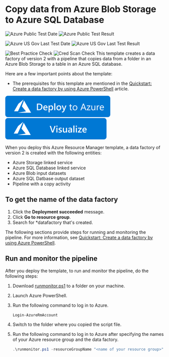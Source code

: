 # Copy data from Azure Blob Storage to Azure SQL Database

![Azure Public Test Date](https://azurequickstartsservice.blob.core.windows.net/badges/101-data-factory-v2-blob-to-sql-copy/PublicLastTestDate.svg)
![Azure Public Test Result](https://azurequickstartsservice.blob.core.windows.net/badges/101-data-factory-v2-blob-to-sql-copy/PublicDeployment.svg)

![Azure US Gov Last Test Date](https://azurequickstartsservice.blob.core.windows.net/badges/101-data-factory-v2-blob-to-sql-copy/FairfaxLastTestDate.svg)
![Azure US Gov Last Test Result](https://azurequickstartsservice.blob.core.windows.net/badges/101-data-factory-v2-blob-to-sql-copy/FairfaxDeployment.svg)

![Best Practice Check](https://azurequickstartsservice.blob.core.windows.net/badges/101-data-factory-v2-blob-to-sql-copy/BestPracticeResult.svg)
![Cred Scan Check](https://azurequickstartsservice.blob.core.windows.net/badges/101-data-factory-v2-blob-to-sql-copy/CredScanResult.svg)
This template creates a data factory of version 2 with a pipeline that copies data from a folder in an Azure Blob Storage to a table in an Azure SQL database. 

Here are a few important points about the template: 

- The prerequisites for this template are mentioned in the [Quickstart: Create a data factory by using Azure PowerShell](https://docs.microsoft.com/azure/data-factory/tutorial-copy-data-portal#prerequisites) article.

[![Deploy To Azure](https://raw.githubusercontent.com/Azure/azure-quickstart-templates/master/1-CONTRIBUTION-GUIDE/images/deploytoazure.svg?sanitize=true)](https://portal.azure.com/#create/Microsoft.Template/uri/https%3A%2F%2Fraw.githubusercontent.com%2FAzure%2Fazure-quickstart-templates%2Fmaster%2F101-data-factory-v2-blob-to-sql-copy%2Fazuredeploy.json)
[![Visualize](https://raw.githubusercontent.com/Azure/azure-quickstart-templates/master/1-CONTRIBUTION-GUIDE/images/visualizebutton.svg?sanitize=true)](http://armviz.io/#/?load=https%3A%2F%2Fraw.githubusercontent.com%2FAzure%2Fazure-quickstart-templates%2Fmaster%2F101-data-factory-v2-blob-to-sql-copy%2Fazuredeploy.json)

When you deploy this Azure Resource Manager template, a data factory of version 2 is created with the following entities: 

- Azure Storage linked service
- Azure SQL Database linked service
- Azure Blob input datasets
- Azure SQL Datbase output dataset
- Pipeline with a copy activity

## To get the name of the data factory
1. Click the **Deployment succeeded** message.
2. Click **Go to resource group**.
3. Search for *datafactory that's created. 

The following sections provide steps for running and monitoring the pipeline. For more information, see [Quickstart: Create a data factory by using Azure PowerShell](https://docs.microsoft.com/azure/data-factory/quickstart-create-data-factory-powershell).

## Run and monitor the pipeline
After you deploy the template, to run and monitor the pipeline, do the following steps: 

1. Download [runmonitor.ps1](https://github.com/Azure/azure-quickstart-templates/tree/master/101-data-factory-v2-blob-to-sql-copy/scripts) to a folder on your machine.
2. Launch Azure PowerShell.
3.  Run the following command to log in to Azure. 

	```powershell
	Login-AzureRmAccount
	```
4. Switch to the folder where you copied the script file. 
5. Run the following command to log in to Azure after specifying the names of your Azure resource group and the data factory. 

	```powershell
	.\runmonitor.ps1 -resourceGroupName "<name of your resource group>" -DataFactoryName "<name of your data factory>"
	```



